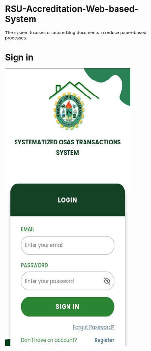 # RSU-Accreditation-Web-based-System
The system focuses on accrediting documents to reduce paper-based processes.
# Sign in 
![Sign in](https://github.com/JuanitoTamboong/RSU-Accreditation-Web-based-System/blob/main/assets/sign-in.png?raw=true)
